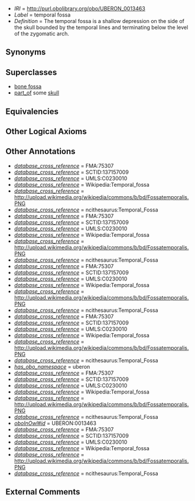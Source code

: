  * *IRI* = http://purl.obolibrary.org/obo/UBERON_0013463
 * *Label* = temporal fossa
 * *Definition* = The temporal fossa is a shallow depression on the side of the skull bounded by the temporal lines and terminating below the level of the zygomatic arch.

## Synonyms


## Superclasses

 * [bone fossa](../../UBERON/04/UBERON_0004704.md)
 * [part_of](../../BFO/50/BFO_0000050.md) some [skull](../../UBERON/29/UBERON_0003129.md)

## Equivalencies


## Other Logical Axioms


## Other Annotations

 * *[database_cross_reference](../../ef/oboInOwl#hasDbXref.md)* = FMA:75307
 * *[database_cross_reference](../../ef/oboInOwl#hasDbXref.md)* = SCTID:137157009
 * *[database_cross_reference](../../ef/oboInOwl#hasDbXref.md)* = UMLS:C0230010
 * *[database_cross_reference](../../ef/oboInOwl#hasDbXref.md)* = Wikipedia:Temporal_fossa
 * *[database_cross_reference](../../ef/oboInOwl#hasDbXref.md)* = http://upload.wikimedia.org/wikipedia/commons/b/bd/Fossatemporalis.PNG
 * *[database_cross_reference](../../ef/oboInOwl#hasDbXref.md)* = ncithesaurus:Temporal_Fossa
 * *[database_cross_reference](../../ef/oboInOwl#hasDbXref.md)* = FMA:75307
 * *[database_cross_reference](../../ef/oboInOwl#hasDbXref.md)* = SCTID:137157009
 * *[database_cross_reference](../../ef/oboInOwl#hasDbXref.md)* = UMLS:C0230010
 * *[database_cross_reference](../../ef/oboInOwl#hasDbXref.md)* = Wikipedia:Temporal_fossa
 * *[database_cross_reference](../../ef/oboInOwl#hasDbXref.md)* = http://upload.wikimedia.org/wikipedia/commons/b/bd/Fossatemporalis.PNG
 * *[database_cross_reference](../../ef/oboInOwl#hasDbXref.md)* = ncithesaurus:Temporal_Fossa
 * *[database_cross_reference](../../ef/oboInOwl#hasDbXref.md)* = FMA:75307
 * *[database_cross_reference](../../ef/oboInOwl#hasDbXref.md)* = SCTID:137157009
 * *[database_cross_reference](../../ef/oboInOwl#hasDbXref.md)* = UMLS:C0230010
 * *[database_cross_reference](../../ef/oboInOwl#hasDbXref.md)* = Wikipedia:Temporal_fossa
 * *[database_cross_reference](../../ef/oboInOwl#hasDbXref.md)* = http://upload.wikimedia.org/wikipedia/commons/b/bd/Fossatemporalis.PNG
 * *[database_cross_reference](../../ef/oboInOwl#hasDbXref.md)* = ncithesaurus:Temporal_Fossa
 * *[database_cross_reference](../../ef/oboInOwl#hasDbXref.md)* = FMA:75307
 * *[database_cross_reference](../../ef/oboInOwl#hasDbXref.md)* = SCTID:137157009
 * *[database_cross_reference](../../ef/oboInOwl#hasDbXref.md)* = UMLS:C0230010
 * *[database_cross_reference](../../ef/oboInOwl#hasDbXref.md)* = Wikipedia:Temporal_fossa
 * *[database_cross_reference](../../ef/oboInOwl#hasDbXref.md)* = http://upload.wikimedia.org/wikipedia/commons/b/bd/Fossatemporalis.PNG
 * *[database_cross_reference](../../ef/oboInOwl#hasDbXref.md)* = ncithesaurus:Temporal_Fossa
 * *[has_obo_namespace](../../ce/oboInOwl#hasOBONamespace.md)* = uberon
 * *[database_cross_reference](../../ef/oboInOwl#hasDbXref.md)* = FMA:75307
 * *[database_cross_reference](../../ef/oboInOwl#hasDbXref.md)* = SCTID:137157009
 * *[database_cross_reference](../../ef/oboInOwl#hasDbXref.md)* = UMLS:C0230010
 * *[database_cross_reference](../../ef/oboInOwl#hasDbXref.md)* = Wikipedia:Temporal_fossa
 * *[database_cross_reference](../../ef/oboInOwl#hasDbXref.md)* = http://upload.wikimedia.org/wikipedia/commons/b/bd/Fossatemporalis.PNG
 * *[database_cross_reference](../../ef/oboInOwl#hasDbXref.md)* = ncithesaurus:Temporal_Fossa
 * *[oboInOwl#id](../../id/oboInOwl#id.md)* = UBERON:0013463
 * *[database_cross_reference](../../ef/oboInOwl#hasDbXref.md)* = FMA:75307
 * *[database_cross_reference](../../ef/oboInOwl#hasDbXref.md)* = SCTID:137157009
 * *[database_cross_reference](../../ef/oboInOwl#hasDbXref.md)* = UMLS:C0230010
 * *[database_cross_reference](../../ef/oboInOwl#hasDbXref.md)* = Wikipedia:Temporal_fossa
 * *[database_cross_reference](../../ef/oboInOwl#hasDbXref.md)* = http://upload.wikimedia.org/wikipedia/commons/b/bd/Fossatemporalis.PNG
 * *[database_cross_reference](../../ef/oboInOwl#hasDbXref.md)* = ncithesaurus:Temporal_Fossa

## External Comments

